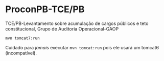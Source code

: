 # ProconPB-TCE/PB
TCE/PB-Levantamento sobre acumulação de cargos públicos e teto constitucional, Grupo de Auditoria Operacional-GAOP

```
mvn tomcat7:run
```
Cuidado para *jamais* executar `mvn tomcat:run` pois ele usará um tomcat6 (incompatível).

